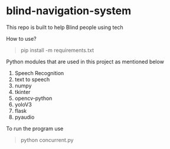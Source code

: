 # blind-navigation-system
This repo is built to help Blind people using tech


How to use?
> pip install -m requirements.txt



Python modules that are used in this project as mentioned below
1) Speech Recognition
2) text to speech
3) numpy 
4) tkinter
5) opencv-python
6) yoloV3
7) flask
8) pyaudio


To run the program use
> python concurrent.py
